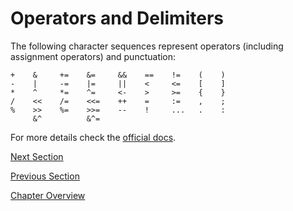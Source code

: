 # Operators and Delimiters

The following character sequences represent operators (including assignment operators) and punctuation:

```
+    &     +=    &=     &&    ==    !=    (    )
-    |     -=    |=     ||    <     <=    [    ]
*    ^     *=    ^=     <-    >     >=    {    }
/    <<    /=    <<=    ++    =     :=    ,    ;
%    >>    %=    >>=    --    !     ...   .    :
     &^          &^=
```

For more details check the [official docs](https://golang.org/ref/spec#Operators_and_punctuation).

[Next Section](03-declaring-variables.md)

[Previous Section](01-keywords.md)

[Chapter Overview](README.md)